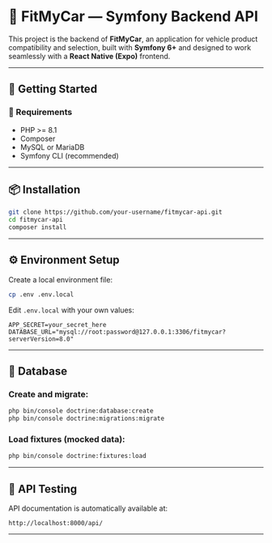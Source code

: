 # 🔧 FitMyCar — Symfony Backend API

This project is the backend of **FitMyCar**, an application for vehicle product compatibility and selection, built with **Symfony 6+** and designed to work seamlessly with a **React Native (Expo)** frontend.

---

## 🚀 Getting Started

### 🔧 Requirements

- PHP >= 8.1
- Composer
- MySQL or MariaDB
- Symfony CLI (recommended)

---

## 📦 Installation

```bash
git clone https://github.com/your-username/fitmycar-api.git
cd fitmycar-api
composer install
```

---

## ⚙️ Environment Setup

Create a local environment file:

```bash
cp .env .env.local
```

Edit `.env.local` with your own values:

```env
APP_SECRET=your_secret_here
DATABASE_URL="mysql://root:password@127.0.0.1:3306/fitmycar?serverVersion=8.0"
```

---

## 🧱 Database

### Create and migrate:

```bash
php bin/console doctrine:database:create
php bin/console doctrine:migrations:migrate
```

### Load fixtures (mocked data):

```bash
php bin/console doctrine:fixtures:load
```

---

## 🧪 API Testing

API documentation is automatically available at:

```
http://localhost:8000/api/
```

---
